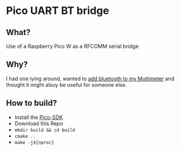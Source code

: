 # Pico UART BT bridge
## What?
Use of a Raspberry Pico W as a RFCOMM serial bridge
## Why?
I had one lying around, wanted to [add bluetooth to my Multimeter](https://www.mikrocontroller.net/articles/Multimeter_PDM-300-C2_Analyse) and thought it might alsoy be useful for someone else.
## How to build?
- Install the [Pico-SDK](https://github.com/raspberrypi/pico-sdk)
- Download this Repo
- `mkdir build && cd build`
- `cmake ..`
- `make -j${nproc}`